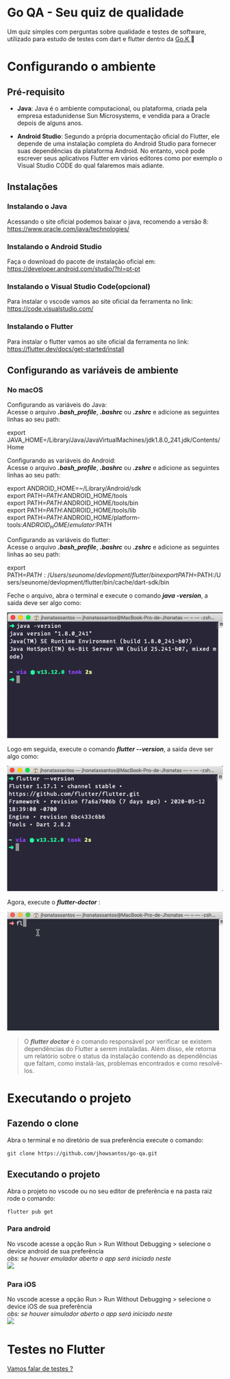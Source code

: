 # Go QA - Seu quiz de qualidade

Um quiz simples com perguntas sobre qualidade e testes de software,
utilizado para estudo de testes com dart e flutter dentro da [Go.K ](https://gok.digital/) :green_heart:

# Configurando o ambiente

## Pré-requisito

- **Java**: Java é o ambiente computacional, ou plataforma, criada pela empresa estadunidense Sun Microsystems, 
e vendida para a Oracle depois de alguns anos. 


- **Android Studio**: Segundo a própria documentação oficial do Flutter, 
ele depende de uma instalação completa do Android Studio para fornecer suas dependências 
da plataforma Android. No entanto, você pode escrever seus aplicativos 
Flutter em vários editores como por exemplo o Visual Studio CODE do qual falaremos mais adiante.

## Instalações

### **Instalando o Java**
Acessando o site oficial podemos baixar o java, recomendo a versão 8: 
https://www.oracle.com/java/technologies/


### **Instalando o Android Studio**

Faça o download do pacote de instalação oficial em: 
https://developer.android.com/studio/?hl=pt-pt


### **Instalando o Visual Studio Code(opcional)**

Para instalar o vscode vamos ao site oficial da ferramenta no link:
https://code.visualstudio.com/


### **Instalando o Flutter**

Para instalar o flutter vamos ao site oficial da ferramenta no link:
https://flutter.dev/docs/get-started/install


## **Configurando as variáveis de ambiente**

### **No macOS**

Configurando as variáveis do Java:  
Acesse o arquivo **_.bash_profile_**, **_.bashrc_** ou **_.zshrc_** e adicione as seguintes linhas ao seu path:

export JAVA_HOME=/Library/Java/JavaVirtualMachines/jdk1.8.0_241.jdk/Contents/Home


Configurando as variáveis do Android:  
Acesse o arquivo **_.bash_profile_**, **_.bashrc_** ou **_.zshrc_** e adicione as seguintes linhas ao seu path:

export ANDROID_HOME=~/Library/Android/sdk  
export PATH=$PATH:$ANDROID_HOME/tools  
export PATH=$PATH:$ANDROID_HOME/tools/bin  
export PATH=$PATH:$ANDROID_HOME/tools/lib  
export PATH=$PATH:$ANDROID_HOME/platform-tools:$ANDROID_HOME/emulator:$PATH


Configurando as variáveis do flutter:  
Acesse o arquivo **_.bash_profile_**, **_.bashrc_** ou **_.zshrc_** e adicione as seguintes linhas ao seu path:

export PATH=$PATH:/Users/seunome/devlopment/flutter/bin  
export PATH=$PATH:/Users/seunome/devlopment/flutter/bin/cache/dart-sdk/bin


Feche o arquivo, abra o terminal e execute o comando **_java -version_**, a saida deve ser algo como:  

![](imgs/java-version.png)  

Logo em seguida, execute o comando **_flutter --version_**, a saida deve ser algo como:

![](imgs/flutter-version.png)



Agora, execute o **_flutter-doctor_** :

![](imgs/gif-flutter-doctor.gif)

>O **_flutter doctor_** é o comando responsável por verificar se existem dependências do Flutter 
a serem instaladas. Além disso, ele retorna um relatório sobre o status da instalação 
contendo as dependências que faltam, como instalá-las, 
problemas encontrados e como resolvê-los.


# Executando o projeto

## Fazendo o clone  
Abra o terminal e no diretório de sua preferência execute o comando:  

```git
git clone https://github.com/jhowsantos/go-qa.git
````
  

## Executando o projeto  
Abra o projeto no vscode ou no seu editor de preferência e na pasta raiz rode o comando:  

```flutter
flutter pub get
````

### Para android
No vscode acesse a opção Run > Run Without Debugging > selecione o device android de sua preferência  
*obs: se houver emulador aberto o app será iniciado neste*  
![](imgs/exec-android.gif)
  

### Para iOS  
No vscode acesse a opção Run > Run Without Debugging > selecione o device iOS de sua preferência   
*obs: se houver simulador aberto o app será iniciado neste*    
![](imgs/exec-ios.gif)



# Testes no Flutter
[Vamos falar de testes ?](https://github.com/jhowsantos/go-qa/blob/bdd_with_flutter/TESTS.md)